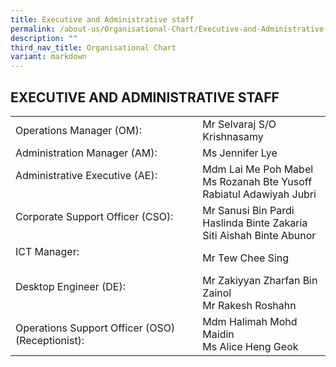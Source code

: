 ```yaml
---
title: Executive and Administrative staff
permalink: /about-us/Organisational-Chart/Executive-and-Administrative-staff/
description: ""
third_nav_title: Organisational Chart
variant: markdown
---
```

## EXECUTIVE AND ADMINISTRATIVE STAFF

|                      |                                                                 |
|--------------------------------------------------|-------------------------------------------------------------------------------
| Operations Manager (OM): <br>| Mr Selvaraj S/O Krishnasamy
| Administration Manager (AM): <br>| Ms Jennifer Lye
|Administrative Executive (AE):<br><br>           | Mdm Lai Me Poh Mabel<br>Ms Rozanah Bte Yusoff<br>Rabiatul Adawiyah Jubri      | 
| Corporate Support Officer (CSO):<br><br>         | Mr Sanusi Bin Pardi<br>Haslinda Binte Zakaria<br>Siti Aishah Binte Abunor |
|  ICT Manager:<br><br>           |  Mr Tew Chee Sing      | 
| Desktop Engineer (DE):<br><br>         | Mr Zakiyyan Zharfan Bin Zainol <br>Mr Rakesh Roshahn<br>
| Operations Support Officer (OSO) (Receptionist): | Mdm Halimah Mohd Maidin <br> Ms Alice Heng Geok|
